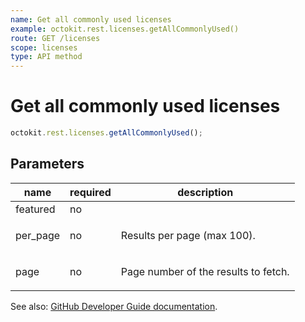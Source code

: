 ```yaml
---
name: Get all commonly used licenses
example: octokit.rest.licenses.getAllCommonlyUsed()
route: GET /licenses
scope: licenses
type: API method
---
```


# Get all commonly used licenses

```js
octokit.rest.licenses.getAllCommonlyUsed();
```

## Parameters

<table>
  <thead>
    <tr>
      <th>name</th>
      <th>required</th>
      <th>description</th>
    </tr>
  </thead>
  <tbody>
    <tr><td>featured</td><td>no</td><td>

</td></tr>
<tr><td>per_page</td><td>no</td><td>

Results per page (max 100).

</td></tr>
<tr><td>page</td><td>no</td><td>

Page number of the results to fetch.

</td></tr>
  </tbody>
</table>

See also: [GitHub Developer Guide documentation](https://docs.github.com/rest/reference/licenses#get-all-commonly-used-licenses).
